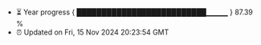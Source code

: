 - ⏳ Year progress { ██████████████████████████▁▁▁▁ } 87.39 %
- ⏰ Updated on Fri, 15 Nov 2024 20:23:54 GMT

